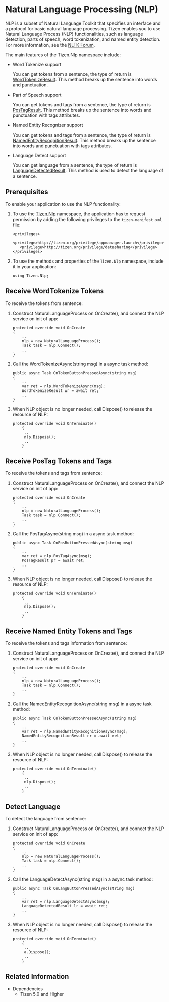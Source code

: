 # Natural Language Processing (NLP)


NLP is a subset of Natural Language Toolkit that specifies an interface and a protocol for basic natural language processing. Tizen enables you to use Natural Language Process (NLP) functionalities, such as language detection, parts of speech, word tokenization, and named entity detection. For more information, see the [NLTK Forum](http://www.nltk.org/).

The main features of the Tizen.Nlp namespace include:

-   Word Tokenize support

    You can get tokens from a sentence, the type of return is [WordTokenizeResult](#wordtokenize). 
    This method breaks up the sentence into words and punctuation.

-   Part of Speech support

    You can get tokens and tags from a sentence, the type of return is [PosTagResult](#postag). This method breaks up the sentence into words and punctuation with tags attributes.

-   Named Entity Recognizer support

    You can get tokens and tags from a sentence, the type of return is [NamedEntityRecognitionResult](#nechunk). This method breaks up the sentence into words and punctuation with tags attributes.

-   Language Detect support

    You can get language from a sentence, the type of return is [LanguageDetectedResult](#langdetect). This method is used to detect the language of a sentence.


## Prerequisites

To enable your application to use the NLP functionality:

1.  To use the [Tizen.Nlp](https://samsung.github.io/TizenFX/latest/api/Tizen.Nlp.html) namespace, the application has to request permission by adding the following privileges to the `tizen-manifest.xml` file:

    ```
    <privileges>
       <privilege>http://tizen.org/privilege/appmanager.launch</privilege>
       <privilege>http://tizen.org/privilege/datasharing</privilege>
    </privileges>
    ```

2.  To use the methods and properties of the `Tizen.Nlp` namespace, include it in your application:

    ```
    using Tizen.Nlp;
    ```
<a name="wordtokenize"></a>
## Receive WordTokenize Tokens

To receive the tokens from sentence:

1.  Construct NaturalLanguageProcess on OnCreate(), and connect the NLP service on init of app:

    ```
    protected override void OnCreate
    {
        ..
        nlp = new NaturalLanguageProcess();
        Task task = nlp.Connect();
        ..
    }
    ```

2.  Call the WordTokenizeAsync(string msg) in a async task method:

    ```
    public async Task OnTokenButtonPressedAsync(string msg)
    {
        ..
        var ret = nlp.WordTokenizeAsync(msg);
        WordTokenizeResult wr = await ret;
        ..
    }
    ```

3.  When NLP object is no longer needed, call Dispose() to release the resource of NLP:

    ```
    protected override void OnTerminate()
        {
         ..
         nlp.Dispose();
         ..
        }
    ```

<a name="postag"></a>
## Receive PosTag Tokens and Tags

To receive the tokens and tags from sentence:

1.  Construct NaturalLanguageProcess on OnCreate(), and connect the NLP service on init of app:

    ```
    protected override void OnCreate
    {
        ..
        nlp = new NaturalLanguageProcess();
        Task task = nlp.Connect();
        ..
    }
    ```

2.  Call the PosTagAsync(string msg) in a async task method:

    ```
    public async Task OnPosButtonPressedAsync(string msg)
    {
        ..
        var ret = nlp.PosTagAsync(msg);
        PosTagResult pr = await ret;
        ..
    }
    ```

3.  When NLP object is no longer needed, call Dispose() to release the resource of NLP:

    ```
    protected override void OnTerminate()
        {
         ..
         nlp.Dispose();
         ..
        }
    ```

<a name="nechunk"></a>
## Receive Named Entity Tokens and Tags

To receive the tokens and tags information from sentence:

1.  Construct NaturalLanguageProcess on OnCreate(), and connect the NLP service on init of app:

    ```
    protected override void OnCreate
    {
        ..
        nlp = new NaturalLanguageProcess();
        Task task = nlp.Connect();
        ..
    }
    ```

2.  Call the NamedEntityRecognitionAsync(string msg) in a async task method:

    ```
    public async Task OnTokenButtonPressedAsync(string msg)
    {
        ..
        var ret = nlp.NamedEntityRecognitionAsync(msg);
        NamedEntityRecognitionResult nr = await ret;
        ..
    }
    ```

3.  When NLP object is no longer needed, call Dispose() to release the resource of NLP:

    ```
    protected override void OnTerminate()
        {
         ..
         nlp.Dispose();
         ..
        }
    ```

<a name="langdetect"></a>
## Detect Language

To detect the language from sentence:

1.  Construct NaturalLanguageProcess on OnCreate(), and connect the NLP service on init of app:

    ```
    protected override void OnCreate
    {
        ..
        nlp = new NaturalLanguageProcess();
        Task task = nlp.Connect();
        ..
    }
    ```

2.  Call the LanguageDetectAsync(string msg) in a async task method:

    ```
    public async Task OnLangButtonPressedAsync(string msg)
    {
        ..
        var ret = nlp.LanguageDetectAsync(msg);
        LanguageDetectedResult lr = await ret;
        ..
    }
    ```

3.  When NLP object is no longer needed, call Dispose() to release the resource of NLP:

    ```
    protected override void OnTerminate()
        {
         ..
         a.Dispose();
         ..
        }
    ```


## Related Information
- Dependencies
  -   Tizen 5.0 and Higher
